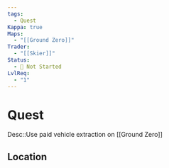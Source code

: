 ```yaml
---
tags:
  - Quest
Kappa: true
Maps:
  - "[[Ground Zero]]"
Trader:
  - "[[Skier]]"
Status:
  - 🛑 Not Started
LvlReq:
  - "1"
---
```

# Quest

Desc::Use paid vehicle extraction on [[Ground Zero]]
## Location

